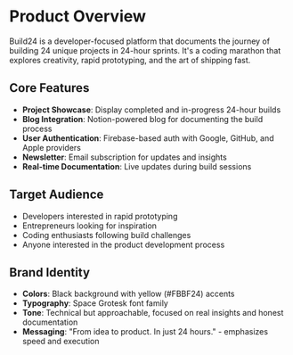 # Product Overview

Build24 is a developer-focused platform that documents the journey of building 24 unique projects in 24-hour sprints. It's a coding marathon that explores creativity, rapid prototyping, and the art of shipping fast.

## Core Features

- **Project Showcase**: Display completed and in-progress 24-hour builds
- **Blog Integration**: Notion-powered blog for documenting the build process
- **User Authentication**: Firebase-based auth with Google, GitHub, and Apple providers
- **Newsletter**: Email subscription for updates and insights
- **Real-time Documentation**: Live updates during build sessions

## Target Audience

- Developers interested in rapid prototyping
- Entrepreneurs looking for inspiration
- Coding enthusiasts following build challenges
- Anyone interested in the product development process

## Brand Identity

- **Colors**: Black background with yellow (#FBBF24) accents
- **Typography**: Space Grotesk font family
- **Tone**: Technical but approachable, focused on real insights and honest documentation
- **Messaging**: "From idea to product. In just 24 hours." - emphasizes speed and execution
